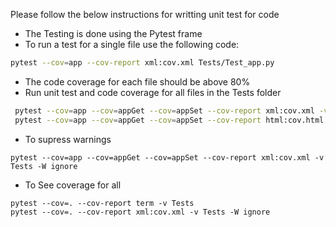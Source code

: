 Please follow the below instructions for writting unit test for code

* The Testing is done using the Pytest frame
* To run a test for a single file use the following code:
```bash
pytest --cov=app --cov-report xml:cov.xml Tests/Test_app.py 
```
* The code coverage for each file should be above 80%
* Run unit test and code coverage for all files in the Tests folder
```bash
 pytest --cov=app --cov=appGet --cov=appSet --cov-report xml:cov.xml -v Tests
 pytest --cov=app --cov=appGet --cov=appSet --cov-report html:cov.html -v Tests
```
* To supress warnings 
```
pytest --cov=app --cov=appGet --cov=appSet --cov-report xml:cov.xml -v Tests -W ignore
```

* To See coverage for all 
```
pytest --cov=. --cov-report term -v Tests
pytest --cov=. --cov-report xml:cov.xml -v Tests -W ignore
```

